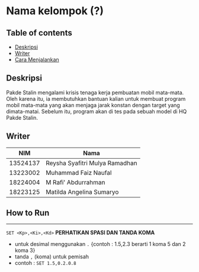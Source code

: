 # Nama kelompok (?)
## Table of contents
- [Deskripsi](#deskripsi)
- [Writer](#writer)
- [Cara Menjalankan](#how-to-run)

## Deskripsi
Pakde Stalin mengalami krisis tenaga kerja pembuatan mobil mata-mata. Oleh karena 
itu, ia membutuhkan bantuan kalian untuk membuat program mobil mata-mata yang 
akan menjaga jarak konstan dengan target yang dimata-matai. Sebelum itu, program 
akan di tes pada sebuah model di HQ Pakde Stalin. 

## Writer
| **NIM**       | **Nama**                         |
|---------------|----------------------------------|
| 13524137      | Reysha Syafitri Mulya Ramadhan   |
| 13223002      | Muhammad Faiz Naufal             |
| 18224004      | M Rafi' Abdurrahman              |
| 18223125      | Matilda Angelina Sumaryo         |

## How to Run 
*** 
```SET <Kp>,<Ki>,<Kd>```
**PERHATIKAN SPASI DAN TANDA KOMA**
- untuk desimal menggunakan ```.``` {contoh : 1.5,2.3 berarti 1 koma 5 dan 2 koma 3}
- tanda ```,``` (koma) untuk pemisah
- contoh :
  ```SET 1.5,0.2.0.8``` 
